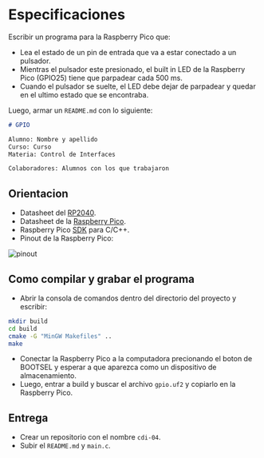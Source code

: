 # Especificaciones

Escribir un programa para la Raspberry Pico que: 
  - Lea el estado de un pin de entrada que va a estar conectado a un pulsador.
  - Mientras el pulsador este presionado, el built in LED de la Raspberry Pico (GPIO25) tiene que parpadear cada 500 ms.
  - Cuando el pulsador se suelte, el LED debe dejar de parpadear y quedar en el ultimo estado que se encontraba.

Luego, armar un `README.md` con lo siguiente:

```markdown
# GPIO

Alumno: Nombre y apellido
Curso: Curso
Materia: Control de Interfaces

Colaboradores: Alumnos con los que trabajaron
```

## Orientacion

- Datasheet del [RP2040][rp2040].
- Datasheet de la [Raspberry Pico][pico].
- Raspberry Pico [SDK][sdk] para C/C++.
- Pinout de la Raspberry Pico:

![pinout][pinout]

## Como compilar y grabar el programa

- Abrir la consola de comandos dentro del directorio del proyecto y escribir:

```bash
mkdir build
cd build
cmake -G "MinGW Makefiles" ..
make
```

- Conectar la Raspberry Pico a la computadora precionando el boton de BOOTSEL y esperar a que aparezca como un dispositivo de almacenamiento.
- Luego, entrar a build y buscar el archivo `gpio.uf2` y copiarlo en la Raspberry Pico.

## Entrega

- Crear un repositorio con el nombre `cdi-04`.
- Subir el `README.md` y `main.c`.

[rp2040]: https://datasheets.raspberrypi.com/rp2040/rp2040-datasheet.pdf
[pico]: https://datasheets.raspberrypi.com/pico/pico-datasheet.pdf
[sdk]: https://datasheets.raspberrypi.com/pico/raspberry-pi-pico-c-sdk.pdf
[pinout]: https://www.raspberrypi.com/documentation/microcontrollers/images/Pico-R3-SDK11-Pinout.svg
